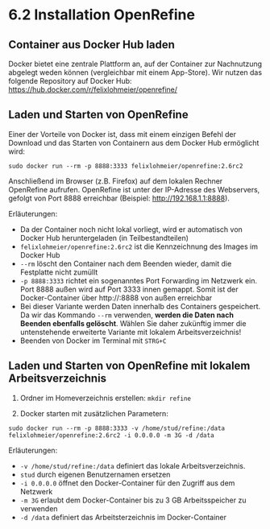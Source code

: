 # 6.2 Installation OpenRefine

## Container aus Docker Hub laden

Docker bietet eine zentrale Plattform an, auf der Container zur Nachnutzung abgelegt weden können (vergleichbar mit einem App-Store). Wir nutzen das folgende Repository auf Docker Hub:
https://hub.docker.com/r/felixlohmeier/openrefine/

## Laden und Starten von OpenRefine

Einer der Vorteile von Docker ist, dass mit einem einzigen Befehl der Download und das Starten von Containern aus dem Docker Hub ermöglicht wird:

```
sudo docker run --rm -p 8888:3333 felixlohmeier/openrefine:2.6rc2
```

Anschließend im Browser (z.B. Firefox) auf dem lokalen Rechner OpenRefine aufrufen. OpenRefine ist unter der IP-Adresse des Webservers, gefolgt von Port 8888 erreichbar (Beispiel: http://192.168.1.1:8888).

Erläuterungen:
* Da der Container noch nicht lokal vorliegt, wird er automatisch von Docker Hub heruntergeladen (in Teilbestandteilen)
* ```felixlohmeier/openrefine:2.6rc2``` ist die Kennzeichnung des Images im Docker Hub
* ```--rm``` löscht den Container nach dem Beenden wieder, damit die Festplatte nicht zumüllt
* ```-p 8888:3333``` richtet ein sogenanntes Port Forwarding im Netzwerk ein. Port 8888 außen wird auf Port 3333 innen gemappt. Somit ist der Docker-Container über http://<ip-adresse>:8888 von außen erreichbar
* Bei dieser Variante werden Daten innerhalb des Containers gespeichert. Da wir das Kommando ```--rm``` verwenden, **werden die Daten nach Beenden ebenfalls gelöscht**. Wählen Sie daher zukünftig immer die untenstehende erweiterte Variante mit lokalem Arbeitsverzeichnis!
* Beenden von Docker im Terminal mit ```STRG+C```

## Laden und Starten von OpenRefine mit lokalem Arbeitsverzeichnis

1. Ordner im Homeverzeichnis erstellen:
```mkdir refine```

2. Docker starten mit zusätzlichen Parametern:
```
sudo docker run --rm -p 8888:3333 -v /home/stud/refine:/data felixlohmeier/openrefine:2.6rc2 -i 0.0.0.0 -m 3G -d /data
```

Erläuterungen:
* ```-v /home/stud/refine:/data``` definiert das lokale Arbeitsverzeichnis.
* ```stud``` durch eigenen Benutzernamen ersetzen
* ```-i 0.0.0.0``` öffnet den Docker-Container für den Zugriff aus dem Netzwerk
* ```-m 3G``` erlaubt dem Docker-Container bis zu 3 GB Arbeitsspeicher zu verwenden
* ```-d /data``` definiert das Arbeitsterzeichnis im Docker-Container
